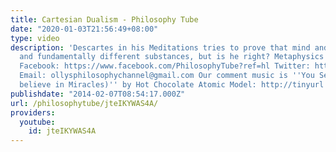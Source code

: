 ```yaml
---
title: Cartesian Dualism - Philosophy Tube
date: "2020-01-03T21:56:49+08:00"
type: video
description: 'Descartes in his Meditations tries to prove that mind and body are separate
  and fundamentally different substances, but is he right? Metaphysics Playlist: https://www.youtube.com/playlist?list=PLvoAL-KSZ32cX32PRBl1D4b4wr8DwhRQ4
  Facebook: https://www.facebook.com/PhilosophyTube?ref=hl Twitter: https://twitter.com/PhilosophyTube
  Email: ollysphilosophychannel@gmail.com Our comment music is ''You Sexy Thing (I
  believe in Miracles)'' by Hot Chocolate Atomic Model: http://tinyurl.com/odou3g8'
publishdate: "2014-02-07T08:54:17.000Z"
url: /philosophytube/jteIKYWAS4A/
providers:
  youtube:
    id: jteIKYWAS4A
---
```

